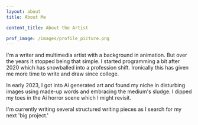 ```yaml
---
layout: about
title: About Me

content_title: About the Artist

prof_image: /images/profile_picture.png
---
```



I'm a writer and multimedia artist with a background in animation. But over the years it stopped being that simple. I started programming a bit after 2020 which has snowballed into a profession shift. Ironically this has given me more time to write and draw since college. 

In early 2023, I got into Ai generated art and found my niche in disturbing images using made-up words and embracing the medium's sludge. I dipped my toes in the Ai horror scene which I might revisit. 

I'm currently writing several structured writing pieces as I search for my next 'big project.' 